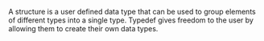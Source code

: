 A structure is a user defined data type that can be used to group elements of different types into a single type.
Typedef gives freedom to the user by allowing them to create their own data types.
